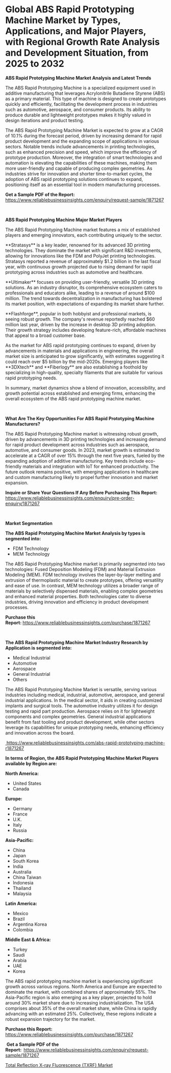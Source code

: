 <p><h1>Global ABS Rapid Prototyping Machine Market by Types, Applications, and Major Players, with Regional Growth Rate Analysis and Development Situation, from 2025 to 2032</h1></p><p><strong>ABS Rapid Prototyping Machine Market Analysis and Latest Trends</strong></p>
<p><p>The ABS Rapid Prototyping Machine is a specialized equipment used in additive manufacturing that leverages Acrylonitrile Butadiene Styrene (ABS) as a primary material. This type of machine is designed to create prototypes quickly and efficiently, facilitating the development process in industries such as automotive, aerospace, and consumer products. Its ability to produce durable and lightweight prototypes makes it highly valued in design iterations and product testing.</p><p>The ABS Rapid Prototyping Machine Market is expected to grow at a CAGR of 10.1% during the forecast period, driven by increasing demand for rapid product development and the expanding scope of applications in various sectors. Notable trends include advancements in printing technologies, such as enhanced precision and speed, which improve the efficiency of prototype production. Moreover, the integration of smart technologies and automation is elevating the capabilities of these machines, making them more user-friendly and capable of producing complex geometries. As industries strive for innovation and shorter time-to-market cycles, the adoption of ABS rapid prototyping solutions continues to expand, positioning itself as an essential tool in modern manufacturing processes.</p></p>
<p><strong>Get a Sample PDF of the Report:&nbsp;</strong> <a href="https://www.reliablebusinessinsights.com/enquiry/request-sample/1871267?utm_campaign=2524&utm_medium=2&utm_source=Github&utm_content=ia&utm_term=28022025&utm_id=abs-rapid-prototyping-machine">https://www.reliablebusinessinsights.com/enquiry/request-sample/1871267</a></p>
<p>&nbsp;</p>
<p><strong>ABS Rapid Prototyping Machine Major Market Players</strong></p>
<p><p>The ABS Rapid Prototyping Machine market features a mix of established players and emerging innovators, each contributing uniquely to the sector. </p><p>**Stratasys** is a key leader, renowned for its advanced 3D printing technologies. They dominate the market with significant R&D investments, allowing for innovations like the FDM and PolyJet printing technologies. Stratasys reported a revenue of approximately $1.2 billion in the last fiscal year, with continuous growth projected due to rising demand for rapid prototyping across industries such as automotive and healthcare.</p><p>**Ultimaker** focuses on providing user-friendly, versatile 3D printing solutions. As an industry disruptor, its comprehensive ecosystem caters to professionals and educators alike, leading to a revenue of around $100 million. The trend towards decentralization in manufacturing has bolstered its market position, with expectations of expanding its market share further.</p><p>**Flashforge**, popular in both hobbyist and professional markets, is seeing robust growth. The company's revenue reportedly reached $60 million last year, driven by the increase in desktop 3D printing adoption. Their growth strategy includes developing feature-rich, affordable machines that appeal to a broad customer base.</p><p>As the market for ABS rapid prototyping continues to expand, driven by advancements in materials and applications in engineering, the overall market size is anticipated to grow significantly, with estimates suggesting it could reach over $5 billion by the mid-2020s. Emerging players like **3DXtech** and **Fiberlogy** are also establishing a foothold by specializing in high-quality, specialty filaments that are suitable for various rapid prototyping needs. </p><p>In summary, market dynamics show a blend of innovation, accessibility, and growth potential across established and emerging firms, enhancing the overall ecosystem of the ABS rapid prototyping machine market.</p></p>
<p>&nbsp;</p>
<p><strong>What Are The Key Opportunities For ABS Rapid Prototyping Machine Manufacturers?</strong></p>
<p><p>The ABS Rapid Prototyping Machine market is witnessing robust growth, driven by advancements in 3D printing technologies and increasing demand for rapid product development across industries such as aerospace, automotive, and consumer goods. In 2023, market growth is estimated to accelerate at a CAGR of over 15% through the next five years, fueled by the expanding adoption of additive manufacturing. Key trends include eco-friendly materials and integration with IoT for enhanced productivity. The future outlook remains positive, with emerging applications in healthcare and custom manufacturing likely to propel further innovation and market expansion.</p></p>
<p><strong>Inquire or Share Your Questions If Any Before Purchasing This Report:</strong> <a href="https://www.reliablebusinessinsights.com/enquiry/pre-order-enquiry/1871267?utm_campaign=2524&utm_medium=2&utm_source=Github&utm_content=ia&utm_term=28022025&utm_id=abs-rapid-prototyping-machine">https://www.reliablebusinessinsights.com/enquiry/pre-order-enquiry/1871267</a></p>
<p>&nbsp;</p>
<p><strong>Market Segmentation</strong></p>
<p><strong>The ABS Rapid Prototyping Machine Market Analysis by types is segmented into:</strong></p>
<p><ul><li>FDM Technology</li><li>MEM Technology</li></ul></p>
<p><p>The ABS Rapid Prototyping Machine market is primarily segmented into two technologies: Fused Deposition Modeling (FDM) and Material Extrusion Modeling (MEM). FDM technology involves the layer-by-layer melting and extrusion of thermoplastic material to create prototypes, offering versatility and ease of use. In contrast, MEM technology utilizes a broader range of materials by selectively dispensed materials, enabling complex geometries and enhanced material properties. Both technologies cater to diverse industries, driving innovation and efficiency in product development processes.</p></p>
<p><strong>Purchase this Report:&nbsp;</strong><a href="https://www.reliablebusinessinsights.com/purchase/1871267?utm_campaign=2524&utm_medium=2&utm_source=Github&utm_content=ia&utm_term=28022025&utm_id=abs-rapid-prototyping-machine">https://www.reliablebusinessinsights.com/purchase/1871267</a></p>
<p>&nbsp;</p>
<p><strong>The ABS Rapid Prototyping Machine Market Industry Research by Application is segmented into:</strong></p>
<p><ul><li>Medical Industrial</li><li>Automotive</li><li>Aerospace</li><li>General Industrial</li><li>Others</li></ul></p>
<p><p>The ABS Rapid Prototyping Machine Market is versatile, serving various industries including medical, industrial, automotive, aerospace, and general industrial applications. In the medical sector, it aids in creating customized implants and surgical tools. The automotive industry utilizes it for design testing and rapid part production. Aerospace relies on it for lightweight components and complex geometries. General industrial applications benefit from fast tooling and product development, while other sectors leverage its capabilities for unique prototyping needs, enhancing efficiency and innovation across the board.</p></p>
<p><a href="https://www.reliablebusinessinsights.com/abs-rapid-prototyping-machine-r1871267?utm_campaign=2524&utm_medium=2&utm_source=Github&utm_content=ia&utm_term=28022025&utm_id=abs-rapid-prototyping-machine">&nbsp;https://www.reliablebusinessinsights.com/abs-rapid-prototyping-machine-r1871267</a></p>
<p><strong>In terms of Region, the ABS Rapid Prototyping Machine Market Players available by Region are:</strong></p>
<p>
    <p> <strong> North America: </strong>
        <ul>
            <li>United States</li>
            <li>Canada</li>
        </ul>
        </p> 
    <p> <strong> Europe: </strong>
        <ul>
            <li>Germany</li>
            <li>France</li>
            <li>U.K.</li>
            <li>Italy</li>
            <li>Russia</li>
        </ul>
        </p> 
    <p> <strong> Asia-Pacific: </strong>
        <ul>
            <li>China</li>
            <li>Japan</li>
            <li>South Korea</li>
            <li>India</li>
            <li>Australia</li>
            <li>China Taiwan</li>
            <li>Indonesia</li>
            <li>Thailand</li>
            <li>Malaysia</li>
        </ul>
        </p> 
    <p> <strong> Latin America: </strong>
        <ul>
            <li>Mexico</li>
            <li>Brazil</li>
            <li>Argentina Korea</li>
            <li>Colombia</li>
        </ul>
        </p> 
    <p> <strong> Middle East & Africa: </strong>
        <ul>
            <li>Turkey</li>
            <li>Saudi</li>
            <li>Arabia</li>
            <li>UAE</li>
            <li>Korea</li>
        </ul>
    </p>
    </p>
<p><p>The ABS rapid prototyping machine market is experiencing significant growth across various regions. North America and Europe are expected to dominate the market, with combined shares of approximately 55%. The Asia-Pacific region is also emerging as a key player, projected to hold around 30% market share due to increasing industrialization. The USA comprises about 35% of the overall market share, while China is rapidly advancing with an estimated 25%. Collectively, these regions indicate a robust expansion trajectory for the market.</p></p>
<p><strong>Purchase this Report: </strong><a href="https://www.reliablebusinessinsights.com/purchase/1871267?utm_campaign=2524&utm_medium=2&utm_source=Github&utm_content=ia&utm_term=28022025&utm_id=abs-rapid-prototyping-machine">https://www.reliablebusinessinsights.com/purchase/1871267</a></p>
<p>&nbsp;<strong>Get a Sample PDF of the Report:&nbsp;&nbsp;</strong><a href="https://www.reliablebusinessinsights.com/enquiry/request-sample/1871267?utm_campaign=2524&utm_medium=2&utm_source=Github&utm_content=ia&utm_term=28022025&utm_id=abs-rapid-prototyping-machine">https://www.reliablebusinessinsights.com/enquiry/request-sample/1871267</a></p>
<p><strong></strong></p>
<p><p><a href="https://github.com/MarciaRunte/Market-Research-Report-List-1/blob/main/total-reflection-x-ray-fluorescence-txrf-market.md?utm_campaign=2524&utm_medium=2&utm_source=Github&utm_content=ia&utm_term=28022025&utm_id=abs-rapid-prototyping-machine">Total Reflection X-ray Fluorescence (TXRF) Market</a></p></p>